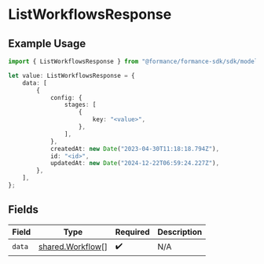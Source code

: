 # ListWorkflowsResponse

## Example Usage

```typescript
import { ListWorkflowsResponse } from "@formance/formance-sdk/sdk/models/shared";

let value: ListWorkflowsResponse = {
    data: [
        {
            config: {
                stages: [
                    {
                        key: "<value>",
                    },
                ],
            },
            createdAt: new Date("2023-04-30T11:18:18.794Z"),
            id: "<id>",
            updatedAt: new Date("2024-12-22T06:59:24.227Z"),
        },
    ],
};
```

## Fields

| Field                                                       | Type                                                        | Required                                                    | Description                                                 |
| ----------------------------------------------------------- | ----------------------------------------------------------- | ----------------------------------------------------------- | ----------------------------------------------------------- |
| `data`                                                      | [shared.Workflow](../../../sdk/models/shared/workflow.md)[] | :heavy_check_mark:                                          | N/A                                                         |